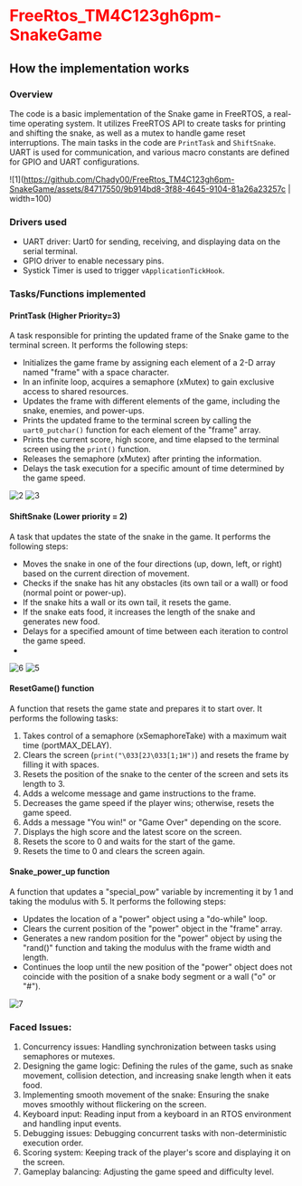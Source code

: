 # <span style="color: red;">FreeRtos_TM4C123gh6pm-SnakeGame</span>
## How the implementation works

### Overview
The code is a basic implementation of the Snake game in FreeRTOS, a real-time operating system. It utilizes FreeRTOS API to create tasks for printing and shifting the snake, as well as a mutex to handle game reset interruptions. The main tasks in the code are `PrintTask` and `ShiftSnake`. UART is used for communication, and various macro constants are defined for GPIO and UART configurations.


![1](https://github.com/Chady00/FreeRtos_TM4C123gh6pm-SnakeGame/assets/84717550/9b914bd8-3f88-4645-9104-81a26a23257c | width=100)



### Drivers used
- UART driver: Uart0 for sending, receiving, and displaying data on the serial terminal.
- GPIO driver to enable necessary pins.
- Systick Timer is used to trigger `vApplicationTickHook`.

### Tasks/Functions implemented
#### PrintTask (Higher Priority=3)
A task responsible for printing the updated frame of the Snake game to the terminal screen. It performs the following steps:
- Initializes the game frame by assigning each element of a 2-D array named "frame" with a space character.
- In an infinite loop, acquires a semaphore (xMutex) to gain exclusive access to shared resources.
- Updates the frame with different elements of the game, including the snake, enemies, and power-ups.
- Prints the updated frame to the terminal screen by calling the `uart0_putchar()` function for each element of the "frame" array.
- Prints the current score, high score, and time elapsed to the terminal screen using the `print()` function.
- Releases the semaphore (xMutex) after printing the information.
- Delays the task execution for a specific amount of time determined by the game speed.

![2](https://github.com/Chady00/FreeRtos_TM4C123gh6pm-SnakeGame/assets/84717550/e068ac90-04ce-434b-94c9-2227f25df76d)
![3](https://github.com/Chady00/FreeRtos_TM4C123gh6pm-SnakeGame/assets/84717550/094e084a-707d-4b05-b6d3-300669959cd6)


#### ShiftSnake (Lower priority = 2)
A task that updates the state of the snake in the game. It performs the following steps:
- Moves the snake in one of the four directions (up, down, left, or right) based on the current direction of movement.
- Checks if the snake has hit any obstacles (its own tail or a wall) or food (normal point or power-up).
- If the snake hits a wall or its own tail, it resets the game.
- If the snake eats food, it increases the length of the snake and generates new food.
- Delays for a specified amount of time between each iteration to control the game speed.
- 
![6](https://github.com/Chady00/FreeRtos_TM4C123gh6pm-SnakeGame/assets/84717550/ba23d083-92c7-4df6-88a6-ec9f9a0e0403)
![5](https://github.com/Chady00/FreeRtos_TM4C123gh6pm-SnakeGame/assets/84717550/cdf5ad0d-f228-4321-bd14-b61263d2ab41)


#### ResetGame() function
A function that resets the game state and prepares it to start over. It performs the following tasks:
1. Takes control of a semaphore (xSemaphoreTake) with a maximum wait time (portMAX_DELAY).
2. Clears the screen (`print("\033[2J\033[1;1H")`) and resets the frame by filling it with spaces.
3. Resets the position of the snake to the center of the screen and sets its length to 3.
4. Adds a welcome message and game instructions to the frame.
5. Decreases the game speed if the player wins; otherwise, resets the game speed.
6. Adds a message "You win!" or "Game Over" depending on the score.
7. Displays the high score and the latest score on the screen.
8. Resets the score to 0 and waits for the start of the game.
9. Resets the time to 0 and clears the screen again.


#### Snake_power_up function
A function that updates a "special_pow" variable by incrementing it by 1 and taking the modulus with 5. It performs the following steps:
- Updates the location of a "power" object using a "do-while" loop.
- Clears the current position of the "power" object in the "frame" array.
- Generates a new random position for the "power" object by using the "rand()" function and taking the modulus with the frame width and length.
- Continues the loop until the new position of the "power" object does not coincide with the position of a snake body segment or a wall ("o" or "#").

![7](https://github.com/Chady00/FreeRtos_TM4C123gh6pm-SnakeGame/assets/84717550/71ab2bbd-f8c8-4a0b-a19f-cf3ebe2b9089)
### Faced Issues:

1. Concurrency issues: Handling synchronization between tasks using semaphores or mutexes.
2. Designing the game logic: Defining the rules of the game, such as snake movement, collision detection, and increasing snake length when it eats food.
3. Implementing smooth movement of the snake: Ensuring the snake moves smoothly without flickering on the screen.
4. Keyboard input: Reading input from a keyboard in an RTOS environment and handling input events.
5. Debugging issues: Debugging concurrent tasks with non-deterministic execution order.
6. Scoring system: Keeping track of the player's score and displaying it on the screen.
7. Gameplay balancing: Adjusting the game speed and difficulty level.   



